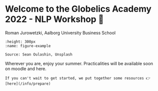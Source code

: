 # Welcome to the Globelics Academy 2022 - NLP Workshop 🚀
Roman Jurowetzki, Aalborg University Business School


```{figure} https://source.unsplash.com/KMn4VEeEPR8
:height: 300px
:name: figure-example

Source: Sean Oulashin, Unsplash
```

Wherever you are, enjoy your summer. Practicalities will be available soon on moodle and here.


```{admonition} Can't wait? 😉
If you can't wait to get started, we put together some resources 👉 [here](/info/prepare)
```
